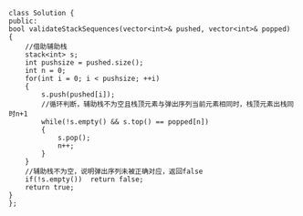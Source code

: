     class Solution {
    public:
    bool validateStackSequences(vector<int>& pushed, vector<int>& popped) {
        //借助辅助栈
        stack<int> s;
        int pushsize = pushed.size();
        int n = 0;
        for(int i = 0; i < pushsize; ++i)
        {
            s.push(pushed[i]);
            //循环判断，辅助栈不为空且栈顶元素与弹出序列当前元素相同时，栈顶元素出栈同时n+1
            while(!s.empty() && s.top() == popped[n])
            {
                s.pop();
                n++;
            }
        }
        //辅助栈不为空，说明弹出序列未被正确对应，返回false
        if(!s.empty())  return false;
        return true;
    }
    };
